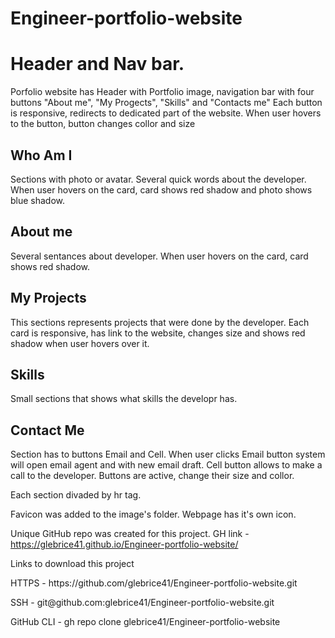 # Engineer-portfolio-website

<h1>Header and Nav bar.</h1>
Porfolio website has Header with Portfolio image, navigation bar with four buttons "About me", "My Progects", "Skills" and "Contacts me"
Each button is responsive, redirects to dedicated part of the website.
When user hovers to the button, button changes collor and size

<h2>Who Am I</h2>
Sections with photo or avatar. Several quick words about the developer.
When user hovers on the card, card shows red shadow and photo shows blue shadow.

<h2>About me</h2>
Several sentances about developer. When user hovers on the card, card shows red shadow. 

<h2>My Projects</h2>
This sections represents projects that were done by the developer. Each card is responsive, has link to the website, changes size and shows red shadow when user hovers over it. 

<h2>Skills</h2>
Small sections that shows what skills the developr has.


<h2>Contact Me</h2>
Section has to buttons Email and Cell. When user clicks Email button system will open email agent and with new email draft. Cell button allows to make a call to the developer. Buttons are active, change their size and collor.

Each section divaded by hr tag. 

Favicon was added to the image's folder. Webpage has it's own icon.

Unique GitHub repo was created for this project.
GH link - https://glebrice41.github.io/Engineer-portfolio-website/

Links to download this project 
<p>HTTPS - https://github.com/glebrice41/Engineer-portfolio-website.git</p>
<p>SSH - git@github.com:glebrice41/Engineer-portfolio-website.git</p>
<p>GitHub CLI - gh repo clone glebrice41/Engineer-portfolio-website</p>
